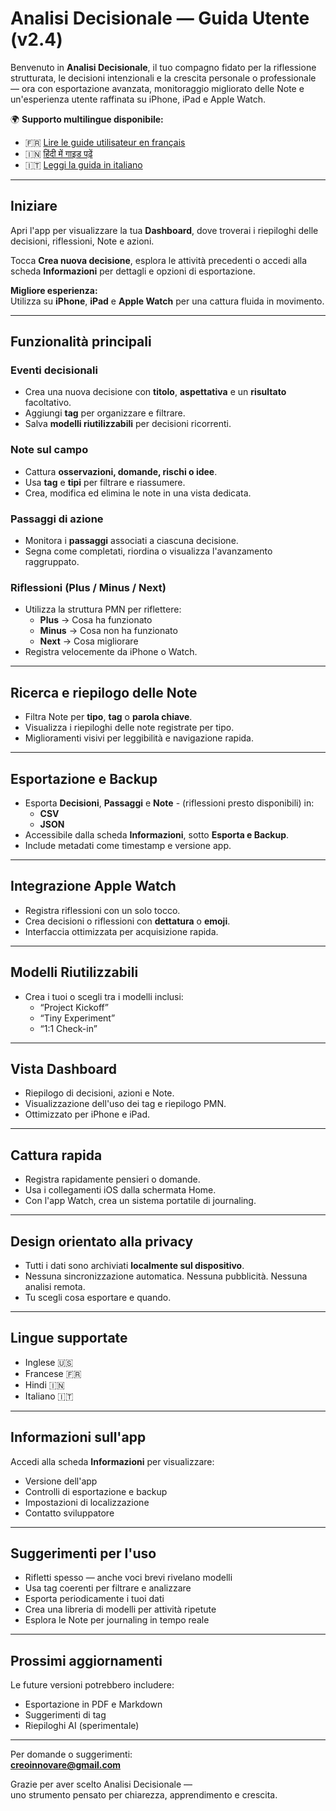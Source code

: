
# Analisi Decisionale — Guida Utente (v2.4)

Benvenuto in **Analisi Decisionale**, il tuo compagno fidato per la riflessione strutturata, le decisioni intenzionali e la crescita personale o professionale — ora con esportazione avanzata, monitoraggio migliorato delle Note e un'esperienza utente raffinata su iPhone, iPad e Apple Watch.

🌍 **Supporto multilingue disponibile:**
- 🇫🇷 [Lire le guide utilisateur en français](user-guide.fr.md)  
- 🇮🇳 [हिंदी में गाइड पढ़ें](user-guide.hi.md)  
- 🇮🇹 [Leggi la guida in italiano](user-guide.it.md)

---

## Iniziare

Apri l'app per visualizzare la tua **Dashboard**, dove troverai i riepiloghi delle decisioni, riflessioni, Note e azioni.

Tocca **Crea nuova decisione**, esplora le attività precedenti o accedi alla scheda **Informazioni** per dettagli e opzioni di esportazione.

**Migliore esperienza:**  
Utilizza su **iPhone**, **iPad** e **Apple Watch** per una cattura fluida in movimento.

---

## Funzionalità principali

### Eventi decisionali
- Crea una nuova decisione con **titolo**, **aspettativa** e un **risultato** facoltativo.
- Aggiungi **tag** per organizzare e filtrare.
- Salva **modelli riutilizzabili** per decisioni ricorrenti.

### Note sul campo
- Cattura **osservazioni, domande, rischi o idee**.
- Usa **tag** e **tipi** per filtrare e riassumere.
- Crea, modifica ed elimina le note in una vista dedicata.

### Passaggi di azione
- Monitora i **passaggi** associati a ciascuna decisione.
- Segna come completati, riordina o visualizza l'avanzamento raggruppato.

### Riflessioni (Plus / Minus / Next)
- Utilizza la struttura PMN per riflettere:
  - **Plus** → Cosa ha funzionato  
  - **Minus** → Cosa non ha funzionato  
  - **Next** → Cosa migliorare
- Registra velocemente da iPhone o Watch.

---

## Ricerca e riepilogo delle Note

- Filtra Note per **tipo**, **tag** o **parola chiave**.
- Visualizza i riepiloghi delle note registrate per tipo.
- Miglioramenti visivi per leggibilità e navigazione rapida.

---

## Esportazione e Backup

- Esporta **Decisioni**, **Passaggi** e **Note** - (riflessioni presto disponibili) in:
  - **CSV**
  - **JSON**
- Accessibile dalla scheda **Informazioni**, sotto **Esporta e Backup**.
- Include metadati come timestamp e versione app.

---

## Integrazione Apple Watch

- Registra riflessioni con un solo tocco.
- Crea decisioni o riflessioni con **dettatura** o **emoji**.
- Interfaccia ottimizzata per acquisizione rapida.

---

## Modelli Riutilizzabili

- Crea i tuoi o scegli tra i modelli inclusi:
  - “Project Kickoff”  
  - “Tiny Experiment”  
  - “1:1 Check-in”

---

## Vista Dashboard

- Riepilogo di decisioni, azioni e Note.
- Visualizzazione dell'uso dei tag e riepilogo PMN.
- Ottimizzato per iPhone e iPad.

---

## Cattura rapida

- Registra rapidamente pensieri o domande.
- Usa i collegamenti iOS dalla schermata Home.
- Con l'app Watch, crea un sistema portatile di journaling.

---

## Design orientato alla privacy

- Tutti i dati sono archiviati **localmente sul dispositivo**.
- Nessuna sincronizzazione automatica. Nessuna pubblicità. Nessuna analisi remota.
- Tu scegli cosa esportare e quando.

---

## Lingue supportate

- Inglese 🇺🇸  
- Francese 🇫🇷  
- Hindi 🇮🇳  
- Italiano 🇮🇹  

---

## Informazioni sull'app

Accedi alla scheda **Informazioni** per visualizzare:
- Versione dell'app  
- Controlli di esportazione e backup  
- Impostazioni di localizzazione  
- Contatto sviluppatore

---

## Suggerimenti per l'uso

- Rifletti spesso — anche voci brevi rivelano modelli  
- Usa tag coerenti per filtrare e analizzare  
- Esporta periodicamente i tuoi dati  
- Crea una libreria di modelli per attività ripetute  
- Esplora le Note per journaling in tempo reale

---

## Prossimi aggiornamenti

Le future versioni potrebbero includere:
- Esportazione in PDF e Markdown  
- Suggerimenti di tag  
- Riepiloghi AI (sperimentale)

---

Per domande o suggerimenti:  
**creoinnovare@gmail.com**

Grazie per aver scelto Analisi Decisionale —  
uno strumento pensato per chiarezza, apprendimento e crescita.
